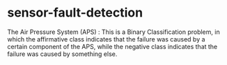 # sensor-fault-detection
The Air Pressure System (APS) : This is a Binary Classification problem, in which the affirmative class indicates that the failure was caused by a certain component of the APS, while the negative class indicates that the failure was caused by something else.
